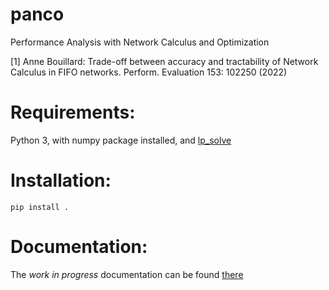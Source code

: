 # panco
Performance Analysis with Network Calculus and Optimization

[1] Anne Bouillard: Trade-off between accuracy and tractability of Network Calculus in FIFO networks. Perform. Evaluation 153: 102250 (2022)

# Requirements: 
Python 3, with numpy package installed, and [lp_solve](https://sourceforge.net/projects/lpsolve/)

# Installation:
```
pip install .
````

# Documentation: 
The *work in progress* documentation can be found [there](https://www.di.ens.fr/~bouillar/Panco/html/index.html)
